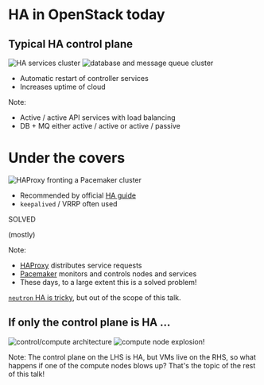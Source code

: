 <!-- .slide: data-state="section-break" id="HA-today" data-timing="5" -->
# HA in OpenStack today


<!-- .slide: data-state="normal" id="control-plane" class="diagram-and-list" data-timing="20" -->
## Typical HA control plane

<div class="diagrams">
    <img class="services" data-src="images/services-cluster.svg"
         alt="HA services cluster" />
    <img class="db-mq" data-src="images/DB-MQ-cluster.svg"
         alt="database and message queue cluster" />
</div>

*   Automatic restart of controller services
*   Increases uptime of cloud

Note:
*   Active / active API services with load balancing
*   DB + MQ either active / active or active / passive


<!-- .slide: data-state="normal" id="controller-HA" class="diagram-and-list" data-timing="20" -->
# Under the covers

<div class="diagrams">
    <img class="cluster" data-src="images/HAProxy-Pacemaker.svg"
         alt="HAProxy fronting a Pacemaker cluster" />
</div>

*   Recommended by <!-- .element: style="margin-top: 100px;" -->
    official [HA&nbsp;guide](http://docs.openstack.org/ha-guide/)
*   `keepalived` / VRRP often used

<div class="solved stamp fragment">
    <p class="solved">SOLVED</p>
    <p class="mostly fragment">(mostly)</p>
</div>

Note:

- [HAProxy](http://www.haproxy.org/) distributes service requests
- [Pacemaker](http://clusterlabs.org/) monitors and controls nodes and services
- These days, to a large extent this is a solved problem!

[`neutron` HA is tricky](https://youtu.be/vBZgtHgSdOY), but out of the
scope of this talk.


<!-- .slide: data-state="normal" id="compute-failure" data-menu-title="Compute failure" data-timing="15" -->
## If only the control plane is HA …

<img class="arch" alt="control/compute architecture" data-src="images/architecture.svg" />
<img class="fragment bang" alt="compute node explosion!" data-src="images/explosion.svg" />

Note:
The control plane on the LHS is HA, but VMs live on the RHS,
so what happens if one of the compute nodes blows up?  That's
the topic of the rest of this talk!
